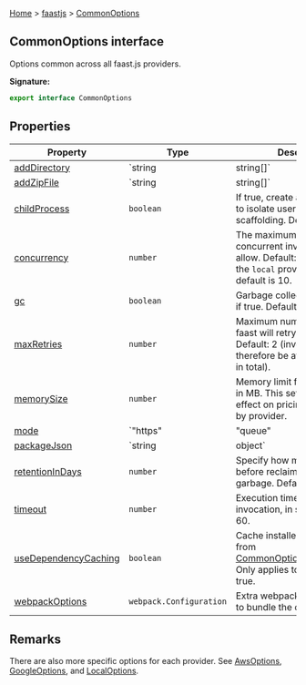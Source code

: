 [Home](./index) &gt; [faastjs](./faastjs.md) &gt; [CommonOptions](./faastjs.commonoptions.md)

## CommonOptions interface

Options common across all faast.js providers.

<b>Signature:</b>

```typescript
export interface CommonOptions 
```

## Properties

|  Property | Type | Description |
|  --- | --- | --- |
|  [addDirectory](./faastjs.commonoptions.adddirectory.md) | `string | string[]` | Add local directories to the code package. |
|  [addZipFile](./faastjs.commonoptions.addzipfile.md) | `string | string[]` | Add zip files to the code package. |
|  [childProcess](./faastjs.commonoptions.childprocess.md) | `boolean` | If true, create a child process to isolate user code from faast scaffolding. Default: true. |
|  [concurrency](./faastjs.commonoptions.concurrency.md) | `number` | The maximum number of concurrent invocations to allow. Default: 100, except for the `local` provider, where the default is 10. |
|  [gc](./faastjs.commonoptions.gc.md) | `boolean` | Garbage collection is enabled if true. Default: true. |
|  [maxRetries](./faastjs.commonoptions.maxretries.md) | `number` | Maximum number of times that faast will retry each invocation. Default: 2 (invocations can therefore be attemped 3 times in total). |
|  [memorySize](./faastjs.commonoptions.memorysize.md) | `number` | Memory limit for each function in MB. This setting has an effect on pricing. Default varies by provider. |
|  [mode](./faastjs.commonoptions.mode.md) | `"https" | "queue" | "auto"` | Specify invocation mode. Default: `"auto"`<!-- -->. |
|  [packageJson](./faastjs.commonoptions.packagejson.md) | `string | object` | Specify a package.json file to include with the code package. |
|  [retentionInDays](./faastjs.commonoptions.retentionindays.md) | `number` | Specify how many days to wait before reclaiming cloud garbage. Default: 1. |
|  [timeout](./faastjs.commonoptions.timeout.md) | `number` | Execution time limit for each invocation, in seconds. Default: 60. |
|  [useDependencyCaching](./faastjs.commonoptions.usedependencycaching.md) | `boolean` | Cache installed dependencies from [CommonOptions.packageJson](./faastjs.commonoptions.packagejson.md)<!-- -->. Only applies to AWS. Default: true. |
|  [webpackOptions](./faastjs.commonoptions.webpackoptions.md) | `webpack.Configuration` | Extra webpack options to use to bundle the code package. |

## Remarks

There are also more specific options for each provider. See [AwsOptions](./faastjs.awsoptions.md)<!-- -->, [GoogleOptions](./faastjs.googleoptions.md)<!-- -->, and [LocalOptions](./faastjs.localoptions.md)<!-- -->.

